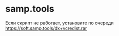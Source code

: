 # samp.tools

Если скрипт не работает, установите по очереди https://soft.samp.tools/dx+vcredist.rar
